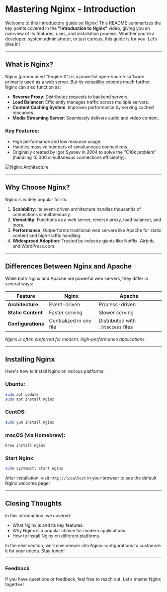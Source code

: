 # Mastering Nginx - Introduction

Welcome to this introductory guide on Nginx! This README summarizes the key points covered in the **"Introduction to Nginx"** video, giving you an overview of its features, uses, and installation process. Whether you're a developer, system administrator, or just curious, this guide is for you. Let’s dive in!

---

## What is Nginx?
Nginx (pronounced "Engine X") is a powerful open-source software primarily used as a web server. But its versatility extends much further. Nginx can also function as:  
- **Reverse Proxy**: Distributes requests to backend servers.  
- **Load Balancer**: Efficiently manages traffic across multiple servers.  
- **Content Caching System**: Improves performance by serving cached resources.  
- **Media Streaming Server**: Seamlessly delivers audio and video content.  

### Key Features:
- High performance and low resource usage.  
- Handles massive numbers of simultaneous connections.  
- Originally created by Igor Sysoev in 2004 to solve the "C10k problem" (handling 10,000 simultaneous connections efficiently).  

![Nginx Architecture](https://via.placeholder.com/800x400 "Diagram of Nginx Architecture")

---

## Why Choose Nginx?
Nginx is widely popular for its:

1. **Scalability**: Its event-driven architecture handles thousands of connections simultaneously.  
2. **Versatility**: Functions as a web server, reverse proxy, load balancer, and more.  
3. **Performance**: Outperforms traditional web servers like Apache for static content and high-traffic handling.  
4. **Widespread Adoption**: Trusted by industry giants like Netflix, Airbnb, and WordPress.com.  

---

## Differences Between Nginx and Apache
While both Nginx and Apache are powerful web servers, they differ in several ways:  

| Feature             | Nginx                  | Apache                 |
|---------------------|------------------------|------------------------|
| **Architecture**    | Event-driven           | Process-driven         |
| **Static Content**  | Faster serving         | Slower serving         |
| **Configurations**  | Centralized in one file | Distributed with `.htaccess` files |

*Nginx is often preferred for modern, high-performance applications.*

---

## Installing Nginx
Here's how to install Nginx on various platforms:  

### Ubuntu:
```bash
sudo apt update  
sudo apt install nginx  
```

### CentOS:
```bash
sudo yum install nginx  
```

### macOS (via Homebrew):
```bash
brew install nginx  
```

### Start Nginx:
```bash
sudo systemctl start nginx  
```

After installation, visit `http://localhost` in your browser to see the default Nginx welcome page!  

---

## Closing Thoughts
In this introduction, we covered:  
- What Nginx is and its key features.  
- Why Nginx is a popular choice for modern applications.  
- How to install Nginx on different platforms.  

In the next section, we’ll dive deeper into Nginx configurations to customize it for your needs. Stay tuned!  

---

### Feedback
If you have questions or feedback, feel free to reach out. Let’s master Nginx together!
